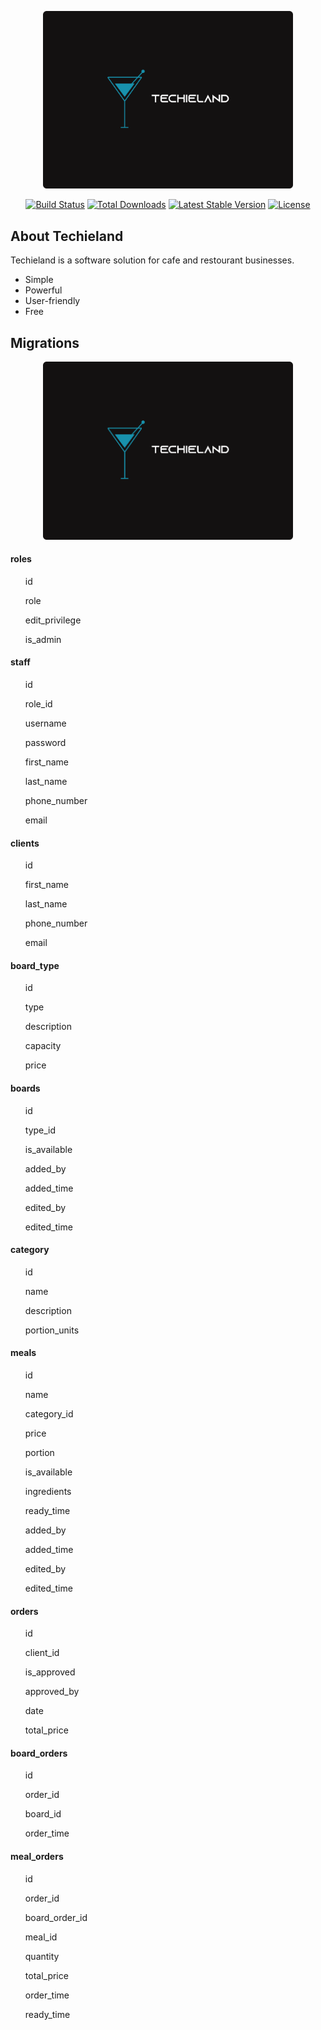 <p align="center"><img src="./assets/Techieland.svg" width="400"></p>

<p align="center">
<a href="https://travis-ci.org/laravel/framework"><img src="https://travis-ci.org/laravel/framework.svg" alt="Build Status"></a>
<a href="https://packagist.org/packages/laravel/framework"><img src="https://poser.pugx.org/laravel/framework/d/total.svg" alt="Total Downloads"></a>
<a href="https://packagist.org/packages/laravel/framework"><img src="https://poser.pugx.org/laravel/framework/v/stable.svg" alt="Latest Stable Version"></a>
<a href="https://packagist.org/packages/laravel/framework"><img src="https://poser.pugx.org/laravel/framework/license.svg" alt="License"></a>
</p>

## About Techieland

Techieland is a software solution for cafe and restourant businesses.

- Simple
- Powerful
- User-friendly 
- Free

## Migrations

<p align="center"><img src="./assets/Techieland2.png" width="400"></p>

<h4></h4>
<ul></ul>
<ul></ul>
<ul></ul>
<ul></ul>

<h4>roles</h4>
<ul>id</ul>
<ul>role</ul>
<ul>edit_privilege</ul>
<ul>is_admin</ul>


<h4>staff</h4>
<ul>id</ul>
<ul>role_id</ul>
<ul>username</ul>
<ul>password</ul>
<ul>first_name</ul>
<ul>last_name</ul>
<ul>phone_number</ul>
<ul>email</ul>


<h4>clients</h4>
<ul>id</ul>
<ul>first_name</ul>
<ul>last_name</ul>
<ul>phone_number</ul>
<ul>email</ul>


<h4>board_type</h4>
<ul>id</ul>
<ul>type</ul>
<ul>description</ul>
<ul>capacity</ul>
<ul>price</ul>


<h4>boards</h4>
<ul>id</ul>
<ul>type_id</ul>
<ul>is_available</ul>
<ul>added_by</ul>
<ul>added_time</ul>
<ul>edited_by</ul>
<ul>edited_time</ul>



<h4>category</h4>
<ul>id</ul>
<ul>name</ul>
<ul>description</ul>
<ul>portion_units</ul>


<h4>meals</h4>
<ul>id</ul>
<ul>name</ul>
<ul>category_id</ul>
<ul>price</ul>
<ul>portion</ul>
<ul>is_available</ul>
<ul>ingredients</ul>
<ul>ready_time</ul>
<ul>added_by</ul>
<ul>added_time</ul>
<ul>edited_by</ul>
<ul>edited_time</ul>


<h4>orders</h4>
<ul>id</ul>
<ul>client_id</ul>
<ul>is_approved</ul>
<ul>approved_by</ul>
<ul>date</ul>
<ul>total_price</ul>


<h4>board_orders</h4>
<ul>id</ul>
<ul>order_id</ul>
<ul>board_id</ul>
<ul>order_time</ul>


<h4>meal_orders</h4>
<ul>id</ul>
<ul>order_id</ul>
<ul>board_order_id</ul>
<ul>meal_id</ul>
<ul>quantity</ul>
<ul>total_price</ul>
<ul>order_time</ul>
<ul>ready_time</ul>












